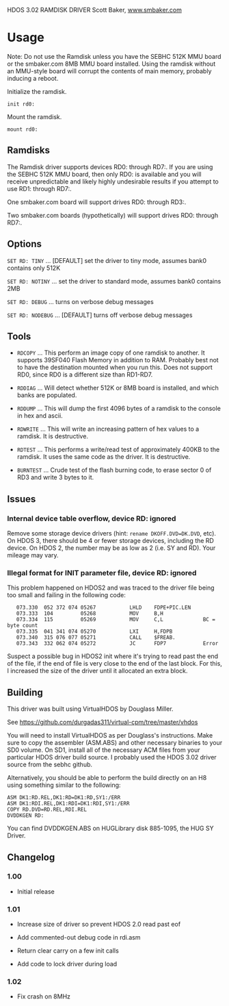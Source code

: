 HDOS 3.02 RAMDISK DRIVER
Scott Baker, www.smbaker.com

# Usage

Note: Do not use the Ramdisk unless you have the SEBHC 512K MMU board
or the smbaker.com 8MB MMU board installed. Using the ramdisk without
an MMU-style board will corrupt the contents of main memory, probably
inducing a reboot.

Initialize the ramdisk.

```HDOS
init rd0:
```

Mount the ramdisk.

```HDOS
mount rd0:
```

## Ramdisks

The Ramdisk driver supports devices RD0: through RD7:. If you are using the SEBHC 512K
MMU board, then only RD0: is available and you will receive unpredictable and likely highly
undesirable results if you attempt to use RD1: through RD7:.

One smbaker.com board will support drives RD0: through RD3:.

Two smbaker.com boards (hypothetically) will support drives RD0: through RD7:.

## Options

`SET RD: TINY` ... [DEFAULT] set the driver to tiny mode, assumes bank0 contains only 512K

`SET RD: NOTINY` ... set the driver to standard mode, assumes bank0 contains 2MB

`SET RD: DEBUG` ... turns on verbose debug messages

`SET RD: NODEBUG` ... [DEFAULT] turns off verbose debug messages

## Tools

* `RDCOPY` ... This perform an image copy of one ramdisk to another. It supports 39SF040 Flash Memory in addition to RAM. Probably best not to have the destination mounted when you run this. Does not support RD0, since RD0 is a different size than RD1-RD7.

* `RDDIAG` ... Will detect whether 512K or 8MB board is installed, and which banks are populated.

* `RDDUMP` ... This will dump the first 4096 bytes of a ramdisk to the console in hex and ascii.

* `RDWRITE` ... This will write an increasing pattern of hex values to a ramdisk. It is destructive.

* `RDTEST` ... This performs a write/read test of approximately 400KB to the ramdisk. It uses the same code as the driver. It is destructive.

* `BURNTEST` ... Crude test of the flash burning code, to erase sector 0 of RD3 and write 3 bytes to it.

## Issues

### Internal device table overflow, device RD: ignored

Remove some storage device drivers (hint: `rename DKOFF.DVD=DK.DVD`, etc). On HDOS 3,
there should be 4 or fewer storage devices, including the RD device. On HDOS 2,
the number may be as low as 2 (i.e. SY and RD). Your mileage may vary.

### Illegal format for INIT parameter file, device RD: ignored

This problem happened on HDOS2 and was traced to the driver file being too small and
failing in the following code:

```assembly
   073.330  052 372 074 05267           LHLD    FDPE+PIC.LEN
   073.333  104         05268           MOV     B,H
   073.334  115         05269           MOV     C,L             BC = byte count
   073.335  041 341 074 05270           LXI     H,FDPB
   073.340  315 076 077 05271           CALL    $FREAB.
   073.343  332 062 074 05272           JC      FDP7            Error
```

Suspect a possible bug in HDOS2 init where it's trying to read past the end of the
file, if the end of file is very close to the end of the last block. For this, I
increased the size of the driver until it allocated an extra block.

## Building

This driver was built using VirtualHDOS by Douglass Miller.

See https://github.com/durgadas311/virtual-cpm/tree/master/vhdos

You will need to install VirtualHDOS as per Douglass's instructions. Make sure to copy
the assembler (ASM.ABS) and other necessary binaries to your SD0 volume. On SD1, install
all of the necessary ACM files from your particular HDOS driver build source. I probably
used the HDOS 3.02 driver source from the sebhc github.

Alternatively, you should be able to perform the build directly on an H8 using something
similar to the following:

```HDOS
ASM DK1:RD.REL,DK1:RD=DK1:RD,SY1:/ERR
ASM DK1:RDI.REL,DK1:RDI=DK1:RDI,SY1:/ERR
COPY RD.DVD=RD.REL,RDI.REL
DVDDKGEN RD:
```

You can find DVDDKGEN.ABS on HUGLibrary disk 885-1095, the HUG SY Driver.

## Changelog

### 1.00

* Initial release

### 1.01

* Increase size of driver so prevent HDOS 2.0 read past eof

* Add commented-out debug code in rdi.asm

* Return clear carry on a few init calls

* Add code to lock driver during load

### 1.02

* Fix crash on 8MHz

